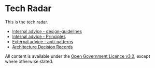 # Tech Radar

This is the tech radar.

* [Internal advice - design-guidelines](internal-advice/design-guidelines/design-guidelines.md)
* [Internal advice - Principles](internal-advice/principles/principles.md)
* [External advice - anti-patterns](external-advice/anti-patterns/anti-patterns.md)
* [Architecture Decision Records](adr.md)

All content is available under the [Open Government Licence v3.0](http://www.nationalarchives.gov.uk/doc/open-government-licence/version/3), except where otherwise stated.
